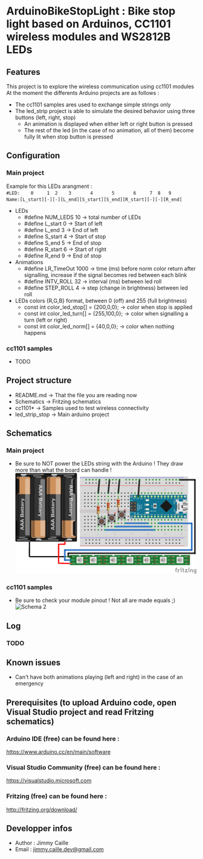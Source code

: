 # ArduinoBikeStopLight : Bike stop light based on Arduinos, CC1101 wireless modules and WS2812B LEDs

## Features
This project is to explore the wireless communication using cc1101 modules
At the moment the differents Arduino projects are as follows :
* The cc1101 samples ares used to exchange simple strings only
* The led_strip project is able to simulate the desired behavior using three buttons (left, right, stop)
  * An animation is displayed when either left or right button is pressed
  * The rest of the led (in the case of no animation, all of them) become fully lit when stop button is pressed
  
## Configuration
### Main project
Example for this LEDs arangment :  
``#LED:    0     1  2    3       4       5       6     7  8   9``  
``Name:[L_start][-][-][L_end][S_start][S_end][R_start][-][-][R_end]``

- LEDs
  - #define NUM_LEDS 10 -> total number of LEDs
  - #define L_start 0 -> Start of left 
  - #define L_end   3 -> End of left
  - #define S_start 4 -> Start of stop
  - #define S_end   5 -> End of stop
  - #define R_start 6 -> Start of right
  - #define R_end   9 -> End of stop
- Animations
  - #define LR_TimeOut 1000 -> time (ms) before norm color return after signalling, increase if the signal becomes red between each blink
  - #define INTV_ROLL 32    -> interval (ms) between led roll
  - #define STEP_ROLL 4     -> step (change in brightness) between led roll
- LEDs colors {R,G,B} format, between 0 (off) and 255 (full brightness)
  - const int color_led_stop[] = {200,0,0};   -> color when stop is applied
  - const int color_led_turn[] = {255,100,0}; -> color when signalling a turn (left or right)
  - const int color_led_norm[] = {40,0,0};    -> color when nothing happens
 
### cc1101 samples
- TODO

## Project structure
- README.md       -> That the file you are reading now
- Schematics      -> Fritzing schematics
- cc1101*         -> Samples used to test wireless connectivity
- led_strip_stop  -> Main arduino project

## Schematics
### Main project
* Be sure to NOT power the LEDs string with the Arduino ! They draw more than what the board can handle !
![Schema 1](https://raw.githubusercontent.com/jimmycaille/ArduinoBikeStopLight/master/Schematics/arduino_breadboard_led.png "Schema 1")

### cc1101 samples
* Be sure to check your module pinout ! Not all are made equals ;)
![Schema 2](https://raw.githubusercontent.com/jimmycaille/ArduinoBikeStopLight/master/Schematics/arduino_breadboard_cc1101.png "Schema 2")

## Log
### TODO

## Known issues
* Can't have both animations playing (left and right) in the case of an emergency

## Prerequisites (to upload Arduino code, open Visual Studio project and read Fritzing schematics)
### Arduino IDE (free) can be found here :
https://www.arduino.cc/en/main/software
### Visual Studio Community (free) can be found here :
https://visualstudio.microsoft.com
### Fritzing (free) can be found here :
http://fritzing.org/download/

## Developper infos
- Author : Jimmy Caille
- Email  : jimmy.caille.dev@gmail.com

